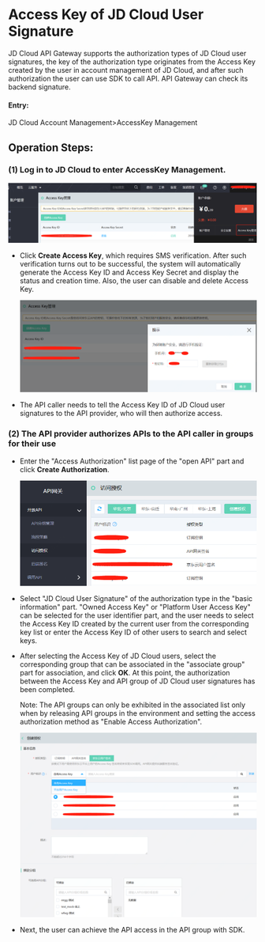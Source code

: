 # Access Key of JD Cloud User Signature

JD Cloud API Gateway supports the authorization types of JD Cloud user signatures, the key of the authorization type originates from the Access Key created by the user in account management of JD Cloud, and after such authorization the user can use SDK to call API. API Gateway can check its backend signature.

#### Entry:

JD Cloud Account Management>AccessKey Management

## Operation Steps:

### (1) 	Log in to JD Cloud to enter AccessKey Management. 

  ![访问授权](../../../../../image/Internet-Middleware/API-Gateway/Auth-JDUser-1.png)
  
- Click **Create Access Key**, which requires SMS verification. After such verification turns out to be successful, the system will automatically generate the Access Key ID and Access Key Secret and display the status and creation time. Also, the user can disable and delete Access Key.

  ![访问授权](../../../../../image/Internet-Middleware/API-Gateway/Auth-JDUser-2.png)

- The API caller needs to tell the Access Key ID of JD Cloud user signatures to the API provider, who will then authorize access.


### (2) 	 The API provider authorizes APIs to the API caller in groups for their use

- Enter the "Access Authorization" list page of the "open API" part and click **Create Authorization**.

  ![访问授权](../../../../../image/Internet-Middleware/API-Gateway/Auth-JDUser-3.png)
  
- Select "JD Cloud User Signature" of the authorization type in the "basic information" part. "Owned Access Key" or "Platform User Access Key" can be selected for the user identifier part, and the user needs to select the Access Key ID created by the current user from the corresponding key list or enter the Access Key ID of other users to search and select keys.

- After selecting the Access Key of JD Cloud users, select the corresponding group that can be associated in the "associate group" part for association, and click **OK**. At this point, the authorization between the Access Key and API group of JD Cloud user signatures has been completed.

  Note: The API groups can only be exhibited in the associated list only when by releasing API groups in the environment and setting the access authorization method as "Enable Access Authorization".

  ![访问授权](../../../../../image/Internet-Middleware/API-Gateway/Auth-JDUser-4.png)
  
- Next, the user can achieve the API access in the API group with SDK.
